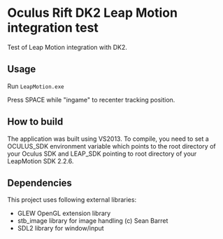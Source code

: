 Oculus Rift DK2 Leap Motion integration test
================

Test of Leap Motion integration with DK2.

Usage
-----
Run <code>LeapMotion.exe</code>

Press SPACE while "ingame" to recenter tracking position.

How to build
-------
The application was built using VS2013. To compile, you need to set a OCULUS_SDK environment variable which points to the root directory of your Oculus SDK and LEAP_SDK pointing to root directory of your LeapMotion SDK 2.2.6.

Dependencies
-------
This project uses following external libraries:

- GLEW OpenGL extension library
- stb_image library for image handling (c) Sean Barret
- SDL2 library for window/input 
